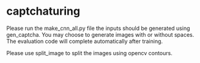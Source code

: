 # captchaturing

Please run the make_cnn_all.py file
the inputs should be generated using gen_captcha. You may choose to generate images with or without spaces.
The evaluation code will complete automatically after training.

Please use split_image to split the images using opencv contours.


